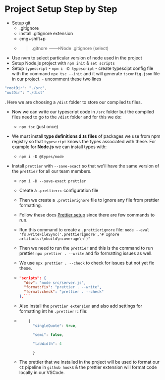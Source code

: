 # Project Setup Step by Step

- Setup git
    - .gitignore
    - install .gitignore extension
    - cmg+shift+p
    - > .gitnore --->Node .gitignore (select)
- Use nvm to select particular version of node used in the project
- Setup Node.js project with `npm init` & `set scripts`
- Setup `typescript` - `npm i -D typescript` - create typescipt config file with the command `npx tsc --init` and it will generate `tsconfig.json` file in our project. - uncomment these two lines

```js
"rootDir": "./src",
"outDir": "./dist"
```

. Here we are choosing a `/dist` folder to store our compiled ts files.

- Now we can write our typescript code in `/src` folder but the compiled files need to go to the `/dist` folder and for this we do:
    - `npx tsc` (just once)
- We must install **type definitions d.ts files** of packages we use from npm registry so that `typescript` knows the types associated with these. For example for **Node.js** we can install types with:
    - `npm i -D @types/node`

- Install `prettier` with `--save-exact` so that we'll have the same version of the `prettier` for all our team members.
    - `npm i -D --save-exact prettier`
    - Create a `.prettierrc` configuration file
    - Then we create a `.prettierignore` file to ignore any file from prettier formatting.
    - Follow these docs [Prettier setup](https://prettier.io/docs/install) since there are few commands to run.
    - Run this command to create a `.prettierignore` file: `node --eval "fs.writeFileSync('.prettierignore','# Ignore artifacts:\nbuild\ncoverage\n')"`
    - Then we need to run the `prettier` and this is the command to run prettier `npx prettier . --write` and fix formatting issues as well.
    - We use `npx prettier . --check` to check for issues but not yet fix these.
    - ````json
      "scripts": {
        "dev": "node src/server.js",
        "format:fix": "prettier . --write",
        "format:check": "prettier . --check"
      },```

      ````

    - Also install the `prettier extension` and also add settings for formatting int he `.prettierrc` file:
    - ```js
          {
            "singleQuote": true,

            "semi": false,

            "tabWidth": 4

            }
      ```

    - The prettier that we installed in the project will be used to format our `CI` pipeline in `github hook`s & the prettier extension will format code locally in our VSCode.
